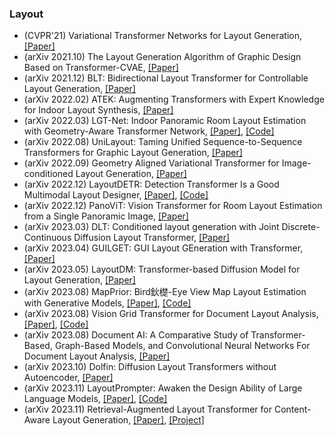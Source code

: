 ### Layout
- (CVPR'21) Variational Transformer Networks for Layout Generation, [[Paper]](https://arxiv.org/abs/2104.02416)
- (arXiv 2021.10) The Layout Generation Algorithm of Graphic Design Based on Transformer-CVAE, [[Paper]](https://arxiv.org/abs/2110.06794)
- (arXiv 2021.12) BLT: Bidirectional Layout Transformer for Controllable Layout Generation, [[Paper]](https://arxiv.org/abs/2112.05112)
- (arXiv 2022.02) ATEK: Augmenting Transformers with Expert Knowledge for Indoor Layout Synthesis, [[Paper]](https://arxiv.org/abs/2112.05112)
- (arXiv 2022.03) LGT-Net: Indoor Panoramic Room Layout Estimation with Geometry-Aware Transformer Network, [[Paper]](https://arxiv.org/abs/2203.01824), [[Code]](https://github.com/zhigangjiang/LGT-Net)
- (arXiv 2022.08) UniLayout: Taming Unified Sequence-to-Sequence Transformers for Graphic Layout Generation, [[Paper]](https://arxiv.org/pdf/2208.08037.pdf)
- (arXiv 2022.09) Geometry Aligned Variational Transformer for Image-conditioned Layout Generation, [[Paper]](https://arxiv.org/pdf/2209.00852.pdf)
- (arXiv 2022.12) LayoutDETR: Detection Transformer Is a Good Multimodal Layout Designer, [[Paper]](https://arxiv.org/pdf/2212.09877.pdf), [[Code]](https://github.com/salesforce/LayoutDETR)
- (arXiv 2022.12) PanoViT: Vision Transformer for Room Layout Estimation from a Single Panoramic Image, [[Paper]](https://arxiv.org/pdf/2212.12156.pdf)
- (arXiv 2023.03) DLT: Conditioned layout generation with Joint Discrete-Continuous Diffusion Layout Transformer, [[Paper]](https://arxiv.org/pdf/2303.03755.pdf)
- (arXiv 2023.04) GUILGET: GUI Layout GEneration with Transformer, [[Paper]](https://arxiv.org/pdf/2304.09012.pdf)
- (arXiv 2023.05) LayoutDM: Transformer-based Diffusion Model for Layout Generation, [[Paper]](https://arxiv.org/pdf/2305.02567.pdf)
- (arXiv 2023.08) MapPrior: Bird鈥檚-Eye View Map Layout Estimation with Generative Models, [[Paper]](https://arxiv.org/pdf/2308.12963.pdf), [[Code]](https://mapprior.github.io/)
- (arXiv 2023.08) Vision Grid Transformer for Document Layout Analysis, [[Paper]](https://arxiv.org/pdf/2308.14978.pdf), [[Code]](https://github.com/AlibabaResearch/AdvancedLiterateMachinery)
- (arXiv 2023.08) Document AI: A Comparative Study of Transformer-Based, Graph-Based Models, and Convolutional Neural Networks For Document Layout Analysis, [[Paper]](https://arxiv.org/pdf/2308.15517.pdf)
- (arXiv 2023.10) Dolfin: Diffusion Layout Transformers without Autoencoder, [[Paper]](https://arxiv.org/pdf/2310.16305.pdf)
- (arXiv 2023.11) LayoutPrompter: Awaken the Design Ability of Large Language Models, [[Paper]](https://arxiv.org/pdf/2311.06495.pdf), [[Code]](https://github.com/microsoft/LayoutGeneration/tree/main/LayoutPrompter)
- (arXiv 2023.11) Retrieval-Augmented Layout Transformer for Content-Aware Layout Generation, [[Paper]](https://arxiv.org/pdf/2311.13602.pdf), [[Project]](https://udonda.github.io/RALF/)
